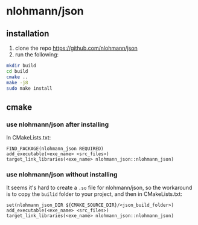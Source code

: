 # nlohmann/json

## installation
1. clone the repo https://github.com/nlohmann/json
2. run the following:
```sh
mkdir build
cd build
cmake ..
make -j8
sudo make install
```

## cmake
### use nlohmann/json after installing
In CMakeLists.txt:
```
FIND_PACKAGE(nlohmann_json REQUIRED)
add_executable(<exe_name> <src_files>)
target_link_libraries(<exe_name> nlohmann_json::nlohmann_json)
```

### use nlohmann/json without installing
It seems it's hard to create a `.so` file for nlohmann/json, so the workaround is to copy the `builid` folder to your project, and then in CMakeLists.txt:

```
set(nlohmann_json_DIR ${CMAKE_SOURCE_DIR}/<json_build_folder>)
add_executable(<exe_name> <src_files>)
target_link_libraries(<exe_name> nlohmann_json::nlohmann_json)
```
